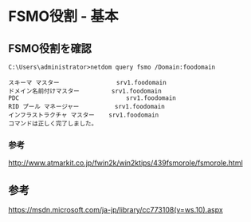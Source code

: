 ﻿# FSMO役割 - 基本

## FSMO役割を確認

```clike
C:\Users\administrator>netdom query fsmo /Domain:foodomain

スキーマ マスター                srv1.foodomain
ドメイン名前付けマスター         srv1.foodomain
PDC                              srv1.foodomain
RID プール マネージャー          srv1.foodomain
インフラストラクチャ マスター    srv1.foodomain
コマンドは正しく完了しました。
```

### 参考
http://www.atmarkit.co.jp/fwin2k/win2ktips/439fsmorole/fsmorole.html

## 参考
https://msdn.microsoft.com/ja-jp/library/cc773108(v=ws.10).aspx
